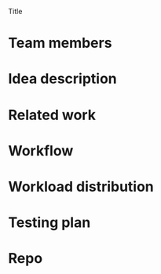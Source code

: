 Title

# Team members

# Idea description

# Related work

# Workflow

# Workload distribution

# Testing plan

# Repo
